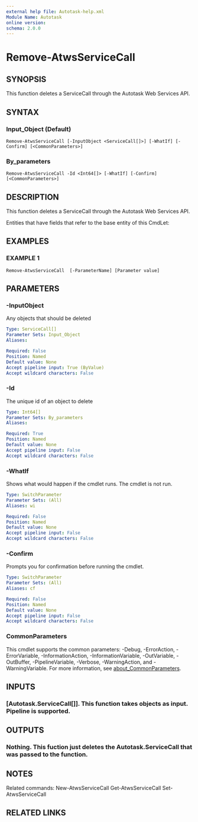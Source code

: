```yaml
---
external help file: Autotask-help.xml
Module Name: Autotask
online version:
schema: 2.0.0
---
```


# Remove-AtwsServiceCall

## SYNOPSIS
This function deletes a ServiceCall through the Autotask Web Services API.

## SYNTAX

### Input_Object (Default)
```
Remove-AtwsServiceCall [-InputObject <ServiceCall[]>] [-WhatIf] [-Confirm] [<CommonParameters>]
```

### By_parameters
```
Remove-AtwsServiceCall -Id <Int64[]> [-WhatIf] [-Confirm] [<CommonParameters>]
```

## DESCRIPTION
This function deletes a ServiceCall through the Autotask Web Services API.

Entities that have fields that refer to the base entity of this CmdLet:

## EXAMPLES

### EXAMPLE 1
```
Remove-AtwsServiceCall  [-ParameterName] [Parameter value]
```

## PARAMETERS

### -InputObject
Any objects that should be deleted

```yaml
Type: ServiceCall[]
Parameter Sets: Input_Object
Aliases:

Required: False
Position: Named
Default value: None
Accept pipeline input: True (ByValue)
Accept wildcard characters: False
```

### -Id
The unique id of an object to delete

```yaml
Type: Int64[]
Parameter Sets: By_parameters
Aliases:

Required: True
Position: Named
Default value: None
Accept pipeline input: False
Accept wildcard characters: False
```

### -WhatIf
Shows what would happen if the cmdlet runs.
The cmdlet is not run.

```yaml
Type: SwitchParameter
Parameter Sets: (All)
Aliases: wi

Required: False
Position: Named
Default value: None
Accept pipeline input: False
Accept wildcard characters: False
```

### -Confirm
Prompts you for confirmation before running the cmdlet.

```yaml
Type: SwitchParameter
Parameter Sets: (All)
Aliases: cf

Required: False
Position: Named
Default value: None
Accept pipeline input: False
Accept wildcard characters: False
```

### CommonParameters
This cmdlet supports the common parameters: -Debug, -ErrorAction, -ErrorVariable, -InformationAction, -InformationVariable, -OutVariable, -OutBuffer, -PipelineVariable, -Verbose, -WarningAction, and -WarningVariable. For more information, see [about_CommonParameters](http://go.microsoft.com/fwlink/?LinkID=113216).

## INPUTS

### [Autotask.ServiceCall[]]. This function takes objects as input. Pipeline is supported.
## OUTPUTS

### Nothing. This fuction just deletes the Autotask.ServiceCall that was passed to the function.
## NOTES
Related commands:
New-AtwsServiceCall
 Get-AtwsServiceCall
 Set-AtwsServiceCall

## RELATED LINKS
